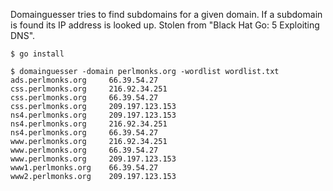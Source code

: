 Domainguesser tries to find subdomains for a given domain. If a subdomain is
found its IP address is looked up. Stolen from "Black Hat Go: 5 Exploiting
DNS".

```
$ go install

$ domainguesser -domain perlmonks.org -wordlist wordlist.txt
ads.perlmonks.org     66.39.54.27
css.perlmonks.org     216.92.34.251
css.perlmonks.org     66.39.54.27
css.perlmonks.org     209.197.123.153
ns4.perlmonks.org     209.197.123.153
ns4.perlmonks.org     216.92.34.251
ns4.perlmonks.org     66.39.54.27
www.perlmonks.org     216.92.34.251
www.perlmonks.org     66.39.54.27
www.perlmonks.org     209.197.123.153
www1.perlmonks.org    66.39.54.27
www2.perlmonks.org    209.197.123.153
```